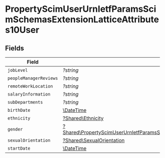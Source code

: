 # PropertyScimUserUrnIetfParamsScimSchemasExtensionLatticeAttributes10User


## Fields

| Field                                                                                                                                                                                           | Type                                                                                                                                                                                            | Required                                                                                                                                                                                        | Description                                                                                                                                                                                     |
| ----------------------------------------------------------------------------------------------------------------------------------------------------------------------------------------------- | ----------------------------------------------------------------------------------------------------------------------------------------------------------------------------------------------- | ----------------------------------------------------------------------------------------------------------------------------------------------------------------------------------------------- | ----------------------------------------------------------------------------------------------------------------------------------------------------------------------------------------------- |
| `jobLevel`                                                                                                                                                                                      | *?string*                                                                                                                                                                                       | :heavy_minus_sign:                                                                                                                                                                              | N/A                                                                                                                                                                                             |
| `peopleManagerReviews`                                                                                                                                                                          | *?string*                                                                                                                                                                                       | :heavy_minus_sign:                                                                                                                                                                              | N/A                                                                                                                                                                                             |
| `remoteWorkLocation`                                                                                                                                                                            | *?string*                                                                                                                                                                                       | :heavy_minus_sign:                                                                                                                                                                              | N/A                                                                                                                                                                                             |
| `salaryInformation`                                                                                                                                                                             | *?string*                                                                                                                                                                                       | :heavy_minus_sign:                                                                                                                                                                              | N/A                                                                                                                                                                                             |
| `subDepartments`                                                                                                                                                                                | *?string*                                                                                                                                                                                       | :heavy_minus_sign:                                                                                                                                                                              | N/A                                                                                                                                                                                             |
| `birthDate`                                                                                                                                                                                     | [\DateTime](https://www.php.net/manual/en/class.datetime.php)                                                                                                                                   | :heavy_minus_sign:                                                                                                                                                                              | N/A                                                                                                                                                                                             |
| `ethnicity`                                                                                                                                                                                     | [?Shared\Ethnicity](../../Models/Shared/Ethnicity.md)                                                                                                                                           | :heavy_minus_sign:                                                                                                                                                                              | N/A                                                                                                                                                                                             |
| `gender`                                                                                                                                                                                        | [?Shared\PropertyScimUserUrnIetfParamsScimSchemasExtensionLatticeAttributes10UserGender](../../Models/Shared/PropertyScimUserUrnIetfParamsScimSchemasExtensionLatticeAttributes10UserGender.md) | :heavy_minus_sign:                                                                                                                                                                              | N/A                                                                                                                                                                                             |
| `sexualOrientation`                                                                                                                                                                             | [?Shared\SexualOrientation](../../Models/Shared/SexualOrientation.md)                                                                                                                           | :heavy_minus_sign:                                                                                                                                                                              | N/A                                                                                                                                                                                             |
| `startDate`                                                                                                                                                                                     | [\DateTime](https://www.php.net/manual/en/class.datetime.php)                                                                                                                                   | :heavy_minus_sign:                                                                                                                                                                              | N/A                                                                                                                                                                                             |